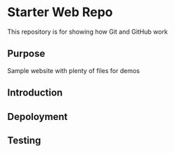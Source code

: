 # Starter Web Repo

This repository is for showing how Git and GitHub work

## Purpose

Sample website with plenty of files for demos

## Introduction

## Depoloyment

## Testing